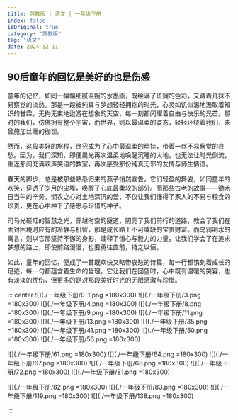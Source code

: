 ```yaml
---
title: 苏教版 | 语文 | 一年级下册
index: false
isOriginal: true
category: "苏教版"
tag: "语文"
date: 2024-12-11
---
```


## 90后童年的回忆是美好的也是伤感
童年的记忆，如同一幅幅细腻温婉的水墨画，既绘满了斑斓的色彩，又藏着几抹不易察觉的淡愁。那是一段被纯真与梦想轻轻拥抱的时光，心灵如饥似渴地汲取着知识的甘霖，无拘无束地遨游在想象的天空，每一刻都闪耀着自由与快乐的光芒。那时的我们，仿佛拥有整个宇宙，而世界，则以最温柔的姿态，轻轻环绕着我们，未曾施加丝毫的枷锁。

然而，这段美好的旅程，终究成为了心中最温柔的牵挂，带着一丝不易察觉的哀愁。因为，我们深知，即便晨光再次温柔地唤醒沉睡的大地，也无法让时光倒流，重返那间充满欢声笑语的教室，再次感受那份纯真无邪的友情与师生情谊。

春天的脚步，总是被那些熟悉归来的燕子悄然宣告，它们轻盈的舞姿，如同童年的欢笑，穿透了岁月的尘埃，唤醒了心底最柔软的部分。而那些古老的故事——锄禾日当午的辛劳，悯农之心对土地深沉的爱，不仅让我们懂得了家人的不易与粮食的珍贵，更在心中种下了感恩与珍惜的种子。

司马光砸缸的智慧之光，穿越时空的隧道，照亮了我们前行的道路，教会了我们在面对困境时应有的冷静与机智，那是成长路上不可或缺的宝贵财富。而乌鸦喝水的寓言，则以它那坚持不懈的身影，诠释了恒心与毅力的力量，让我们学会了在追求梦想的路上，即使前路漫漫，也要勇往直前，持之以恒。

如此，童年的回忆，便成了一首既欢快又略带哀愁的诗篇，每一行都镌刻着成长的足迹，每一句都蕴含着生命的哲理。它让我们在回望时，心中既有温暖的笑容，也有淡淡的忧伤，但更多的是对那段美好时光的无限感激与珍惜。

::: center
![](./一年级下册/0-1.png =180x300)
![](./一年级下册/3.png =180x300)
![](./一年级下册/4.png =180x300)
![](./一年级下册/8.png =180x300)
![](./一年级下册/9.png =180x300)
![](./一年级下册/11.png =180x300)
![](./一年级下册/13.png =180x300)
![](./一年级下册/35.png =180x300)
![](./一年级下册/41.png =180x300)
![](./一年级下册/50.png =180x300)
![](./一年级下册/56.png =180x300)

![](./一年级下册/61.png =180x300)
![](./一年级下册/64.png =180x300)
![](./一年级下册/67.png =180x300)
![](./一年级下册/68.png =180x300)
![](./一年级下册/72.png =180x300)
![](./一年级下册/81.png =180x300)

![](./一年级下册/82.png =180x300)
![](./一年级下册/83.png =180x300)
![](./一年级下册/119.png =180x300)
![](./一年级下册/138.png =180x300)

:::

